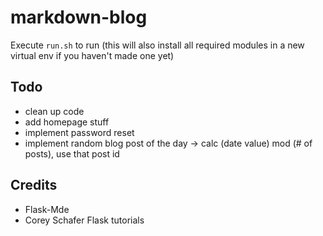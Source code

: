 # markdown-blog

Execute `run.sh` to run (this will also install all required modules in a new virtual env if you haven't made one yet)

## Todo
- clean up code
- add homepage stuff
- implement password reset
- implement random blog post of the day -> calc (date value) mod (# of posts), use that post id

## Credits
- Flask-Mde 
- Corey Schafer Flask tutorials